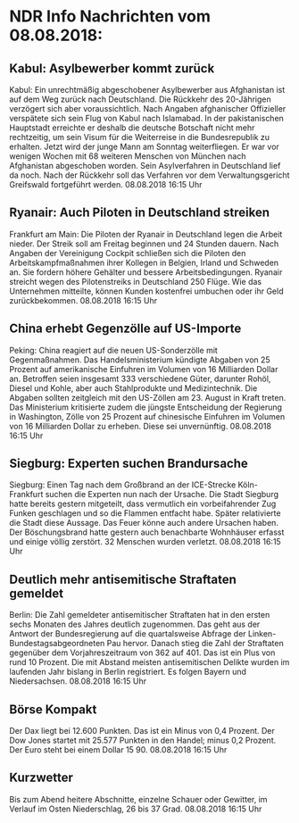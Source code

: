 # NDR Info Nachrichten vom 08.08.2018:


## Kabul: Asylbewerber kommt zurück
Kabul: Ein unrechtmäßig abgeschobener Asylbewerber aus Afghanistan ist auf dem Weg zurück nach Deutschland. Die Rückkehr des 20-Jährigen verzögert sich aber voraussichtlich. Nach Angaben afghanischer Offizieller verspätete sich sein Flug von Kabul nach Islamabad. In der pakistanischen Hauptstadt erreichte er deshalb die deutsche Botschaft nicht mehr rechtzeitig, um sein Visum für die Weiterreise in die Bundesrepublik zu erhalten. Jetzt wird der junge Mann am Sonntag weiterfliegen. Er war vor wenigen Wochen mit 68 weiteren Menschen von München nach Afghanistan abgeschoben worden. Sein Asylverfahren in Deutschland lief da noch. Nach der Rückkehr soll das Verfahren vor dem Verwaltungsgericht Greifswald fortgeführt werden. 08.08.2018 16:15 Uhr 

## Ryanair: Auch Piloten in Deutschland streiken
Frankfurt am Main: Die Piloten der Ryanair in Deutschland legen die Arbeit nieder. Der Streik soll am Freitag beginnen und 24 Stunden dauern. Nach Angaben der Vereinigung Cockpit schließen sich die Piloten den Arbeitskampfmaßnahmen ihrer Kollegen in Belgien, Irland und Schweden an. Sie fordern höhere Gehälter und bessere Arbeitsbedingungen. Ryanair streicht wegen des Pilotenstreiks in Deutschland 250 Flüge. Wie das Unternehmen mitteilte, können Kunden kostenfrei umbuchen oder ihr Geld zurückbekommen. 08.08.2018 16:15 Uhr 

## China erhebt Gegenzölle auf US-Importe
Peking: China reagiert auf die neuen US-Sonderzölle mit Gegenmaßnahmen. Das Handelsministerium kündigte Abgaben von 25 Prozent auf amerikanische Einfuhren im Volumen von 16 Milliarden Dollar an. Betroffen seien insgesamt 333 verschiedene Güter, darunter Rohöl, Diesel und Kohle, aber auch Stahlprodukte und Medizintechnik. Die Abgaben sollten zeitgleich mit den US-Zöllen am 23. August in Kraft treten. Das Ministerium kritisierte zudem die jüngste Entscheidung der Regierung in Washington, Zölle von 25 Prozent auf chinesische Einfuhren im Volumen von 16 Milliarden Dollar zu erheben. Diese sei unvernünftig. 08.08.2018 16:15 Uhr 

## Siegburg: Experten suchen Brandursache
Siegburg: Einen Tag nach dem Großbrand an der ICE-Strecke Köln-Frankfurt suchen die Experten nun nach der Ursache. Die Stadt Siegburg hatte bereits gestern mitgeteilt, dass vermutlich ein vorbeifahrender Zug Funken geschlagen und so die Flammen entfacht habe. Später relativierte die Stadt diese Aussage. Das Feuer könne auch andere Ursachen haben. Der Böschungsbrand hatte gestern auch benachbarte Wohnhäuser erfasst und einige völlig zerstört. 32 Menschen wurden verletzt. 08.08.2018 16:15 Uhr 

## Deutlich mehr antisemitische Straftaten gemeldet
Berlin: Die Zahl gemeldeter antisemitischer Straftaten hat in den ersten sechs Monaten des Jahres deutlich zugenommen. Das geht aus der Antwort der Bundesregierung auf die quartalsweise Abfrage der Linken-Bundestagsabgeordneten Pau hervor. Danach stieg die Zahl der Straftaten gegenüber dem Vorjahreszeitraum von 362 auf 401. Das ist ein Plus von rund 10 Prozent. Die mit Abstand meisten antisemitischen Delikte wurden im laufenden Jahr bislang in Berlin registriert. Es folgen Bayern und Niedersachsen. 08.08.2018 16:15 Uhr 

## Börse Kompakt
Der Dax liegt bei 12.600 Punkten. Das ist ein Minus von 0,4 Prozent. Der Dow Jones startet mit 25.577 Punkten in den Handel; minus 0,2 Prozent. Der Euro steht bei einem Dollar 15 90. 08.08.2018 16:15 Uhr 

## Kurzwetter
Bis zum Abend heitere Abschnitte, einzelne Schauer oder Gewitter, im Verlauf im Osten Niederschlag, 26 bis 37 Grad. 08.08.2018 16:15 Uhr 
